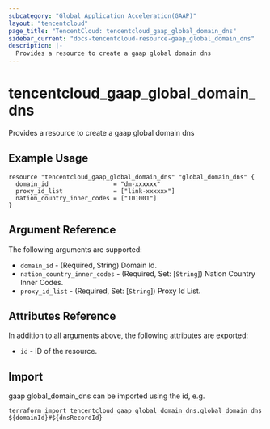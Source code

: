 ```yaml
---
subcategory: "Global Application Acceleration(GAAP)"
layout: "tencentcloud"
page_title: "TencentCloud: tencentcloud_gaap_global_domain_dns"
sidebar_current: "docs-tencentcloud-resource-gaap_global_domain_dns"
description: |-
  Provides a resource to create a gaap global domain dns
---
```


# tencentcloud_gaap_global_domain_dns

Provides a resource to create a gaap global domain dns

## Example Usage

```hcl
resource "tencentcloud_gaap_global_domain_dns" "global_domain_dns" {
  domain_id                  = "dm-xxxxxx"
  proxy_id_list              = ["link-xxxxxx"]
  nation_country_inner_codes = ["101001"]
}
```

## Argument Reference

The following arguments are supported:

* `domain_id` - (Required, String) Domain Id.
* `nation_country_inner_codes` - (Required, Set: [`String`]) Nation Country Inner Codes.
* `proxy_id_list` - (Required, Set: [`String`]) Proxy Id List.

## Attributes Reference

In addition to all arguments above, the following attributes are exported:

* `id` - ID of the resource.




## Import

gaap global_domain_dns can be imported using the id, e.g.

```
terraform import tencentcloud_gaap_global_domain_dns.global_domain_dns ${domainId}#${dnsRecordId}
```

